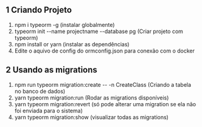 ## 1 Criando Projeto

1. npm i typeorm -g (instalar globalmente)
2. typeorm init --name projectname --database pg (Criar projeto com typeorm)
3. npm install or yarn (instalar as dependências)
4. Edite o aquivo de config do ormconfig.json para conexão com o docker

## 2 Usando as migrations

1. npm run typeorm migration:create -- -n CreateClass (Criando a tabela no banco de dados)
2. yarn typeorm migration:run (Rodar as migrations disponíveis)
3. yarn typeorm migration:revert (só pode alterar uma migration se ela não foi enviada para o sistema)
4. yarn typeorm migration:show (visualizar todas as migrations)
